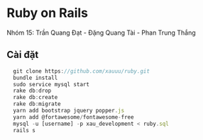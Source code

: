 # Ruby on Rails

Nhóm 15: Trần Quang Đạt - Đặng Quang Tài - Phan Trung Thắng

## Cài đặt  
``` javascript
  git clone https://github.com/xauuu/ruby.git
  bundle install
  sudo service mysql start
  rake db:drop
  rake db:create
  rake db:migrate
  yarn add bootstrap jquery popper.js
  yarn add @fortawesome/fontawesome-free
  mysql -u [username] -p xau_development < ruby.sql
  rails s
```



